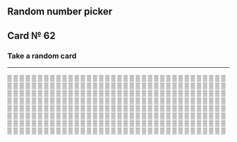 ## Random number picker 

## Card № 62

### Take a random card
----
[▒](80.md) [▒](72.md) [▒](87.md) [▒](17.md) [▒](23.md) [▒](60.md) [▒](29.md) [▒](38.md) [▒](96.md) [▒](14.md) [▒](82.md) [▒](48.md) [▒](3.md) [▒](4.md) [▒](36.md) [▒](78.md) [▒](18.md) [▒](68.md) [▒](88.md) [▒](98.md) [▒](77.md) [▒](16.md) [▒](68.md) [▒](48.md) [▒](6.md) [▒](51.md) [▒](67.md) [▒](34.md) [▒](95.md) [▒](42.md) [▒](63.md) [▒](45.md) [▒](76.md) [▒](54.md) [▒](30.md) [▒](37.md) [▒](79.md) [▒](35.md) [▒](8.md) [▒](42.md) [▒](2.md) [▒](78.md) [▒](52.md) [▒](82.md) [▒](14.md) [▒](46.md) [▒](39.md) [▒](56.md) [▒](44.md) [▒](19.md) [▒](98.md) [▒](0.md) [▒](71.md) [▒](52.md) [▒](6.md) [▒](0.md) [▒](98.md) [▒](29.md) [▒](36.md) [▒](86.md) [▒](66.md) [▒](40.md) [▒](8.md) [▒](33.md) [▒](12.md) [▒](91.md) [▒](79.md) [▒](19.md) [▒](3.md) [▒](54.md) [▒](65.md) [▒](33.md) [▒](46.md) [▒](83.md) [▒](62.md) [▒](1.md) [▒](44.md) [▒](11.md) [▒](30.md) [▒](24.md) [▒](62.md) [▒](43.md) [▒](38.md) [▒](47.md) [▒](60.md) [▒](84.md) [▒](39.md) [▒](97.md) [▒](18.md) [▒](28.md) [▒](22.md) [▒](73.md) [▒](16.md) [▒](4.md) [▒](18.md) [▒](67.md) [▒](60.md) [▒](81.md) [▒](81.md) [▒](85.md) [▒](10.md) [▒](50.md) [▒](78.md) [▒](80.md) [▒](70.md) [▒](35.md) [▒](44.md) [▒](24.md) [▒](39.md) [▒](75.md) [▒](15.md) [▒](71.md) [▒](93.md) [▒](58.md) [▒](21.md) [▒](61.md) [▒](78.md) [▒](14.md) [▒](14.md) [▒](75.md) [▒](8.md) [▒](48.md) [▒](21.md) [▒](12.md) [▒](11.md) [▒](41.md) [▒](12.md) [▒](89.md) [▒](21.md) [▒](65.md) [▒](63.md) [▒](54.md) [▒](65.md) [▒](75.md) [▒](24.md) [▒](7.md) [▒](32.md) [▒](99.md) [▒](43.md) [▒](59.md) [▒](89.md) [▒](49.md) [▒](54.md) [▒](25.md) [▒](83.md) [▒](2.md) [▒](74.md) [▒](6.md) [▒](8.md) [▒](70.md) [▒](80.md) [▒](94.md) [▒](12.md) [▒](68.md) [▒](84.md) [▒](27.md) [▒](59.md) [▒](43.md) [▒](38.md) [▒](40.md) [▒](7.md) [▒](1.md) [▒](71.md) [▒](91.md) [▒](90.md) [▒](87.md) [▒](9.md) [▒](23.md) [▒](96.md) [▒](63.md) [▒](2.md) [▒](27.md) [▒](88.md) [▒](90.md) [▒](5.md) [▒](91.md) [▒](69.md) [▒](34.md) [▒](91.md) [▒](59.md) [▒](35.md) [▒](64.md) [▒](82.md) [▒](4.md) [▒](61.md) [▒](5.md) [▒](55.md) [▒](43.md) [▒](23.md) [▒](59.md) [▒](41.md) [▒](64.md) [▒](26.md) [▒](62.md) [▒](81.md) [▒](69.md) [▒](72.md) [▒](46.md) [▒](69.md) [▒](41.md) [▒](9.md) [▒](57.md) [▒](31.md) [▒](21.md) [▒](83.md) [▒](77.md) [▒](86.md) [▒](50.md) [▒](58.md) [▒](70.md) [▒](45.md) [▒](49.md) [▒](34.md) [▒](16.md) [▒](56.md) [▒](77.md) [▒](15.md) [▒](51.md) [▒](76.md) [▒](95.md) [▒](3.md) [▒](19.md) [▒](47.md) [▒](15.md) [▒](37.md) [▒](93.md) [▒](53.md) [▒](97.md) [▒](36.md) [▒](31.md) [▒](89.md) [▒](57.md) [▒](25.md) [▒](40.md) [▒](10.md) [▒](40.md) [▒](51.md) [▒](80.md) [▒](64.md) [▒](95.md) [▒](42.md) [▒](18.md) [▒](45.md) [▒](99.md) [▒](84.md) [▒](61.md) [▒](41.md) [▒](74.md) [▒](94.md) [▒](70.md) [▒](58.md) [▒](82.md) [▒](87.md) [▒](28.md) [▒](53.md) [▒](29.md) [▒](44.md) [▒](9.md) [▒](10.md) [▒](74.md) [▒](60.md) [▒](50.md) [▒](90.md) [▒](88.md) [▒](0.md) [▒](2.md) [▒](55.md) [▒](98.md) [▒](95.md) [▒](86.md) [▒](97.md) [▒](22.md) [▒](94.md) [▒](66.md) [▒](61.md) [▒](81.md) [▒](28.md) [▒](73.md) [▒](56.md) [▒](90.md) [▒](72.md) [▒](10.md) [▒](20.md) [▒](48.md) [▒](47.md) [▒](55.md) [▒](83.md) [▒](1.md) 